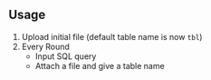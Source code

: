 ## Usage

1. Upload initial file (default table name is now `tbl`)
2. Every Round
   - Input SQL query
   - Attach a file and give a table name
